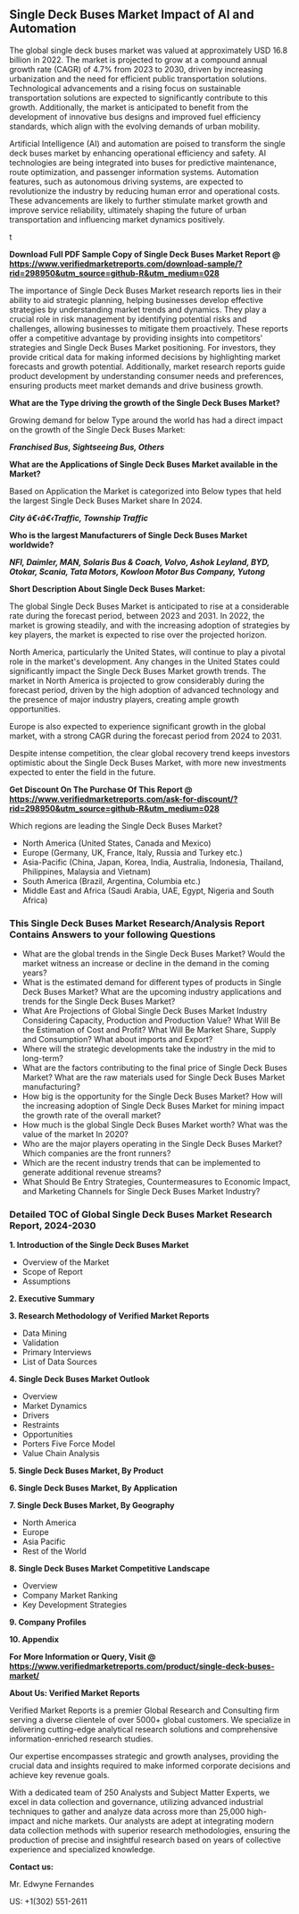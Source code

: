 <h2>Single Deck Buses Market Impact of AI and Automation</h2><p>The global single deck buses market was valued at approximately USD 16.8 billion in 2022. The market is projected to grow at a compound annual growth rate (CAGR) of 4.7% from 2023 to 2030, driven by increasing urbanization and the need for efficient public transportation solutions. Technological advancements and a rising focus on sustainable transportation solutions are expected to significantly contribute to this growth. Additionally, the market is anticipated to benefit from the development of innovative bus designs and improved fuel efficiency standards, which align with the evolving demands of urban mobility.</p><p>Artificial Intelligence (AI) and automation are poised to transform the single deck buses market by enhancing operational efficiency and safety. AI technologies are being integrated into buses for predictive maintenance, route optimization, and passenger information systems. Automation features, such as autonomous driving systems, are expected to revolutionize the industry by reducing human error and operational costs. These advancements are likely to further stimulate market growth and improve service reliability, ultimately shaping the future of urban transportation and influencing market dynamics positively.</p>t</p><p id="" class=""><strong>Download Full PDF Sample Copy of Single Deck Buses Market Report @ <a href="https://www.verifiedmarketreports.com/download-sample/?rid=298950&utm_source=github-R&utm_medium=028" target="_blank">https://www.verifiedmarketreports.com/download-sample/?rid=298950&utm_source=github-R&utm_medium=028</a></strong></p><p>The importance of&nbsp;Single Deck Buses Market research reports lies in their ability to aid strategic planning, helping businesses develop effective strategies by understanding market trends and dynamics. They play a crucial role in risk management by identifying potential risks and challenges, allowing businesses to mitigate them proactively. These reports offer a competitive advantage by providing insights into competitors' strategies and Single Deck Buses Market positioning. For investors, they provide critical data for making informed decisions by highlighting market forecasts and growth potential. Additionally, market research reports guide product development by understanding consumer needs and preferences, ensuring products meet market demands and drive business growth.</p><p><strong>What are the&nbsp;Type driving the growth of the Single Deck Buses Market?</strong></p><p id="" class="">Growing demand for below Type around the world has had a direct impact on the growth of the Single Deck Buses Market:</p><em><strong>Franchised Bus, Sightseeing Bus, Others</strong></em></p><strong>What are the&nbsp;Applications&nbsp;of Single Deck Buses Market available in the Market?</strong></p><p id="" class="">Based on Application the Market is categorized into Below types that held the largest Single Deck Buses Market share In 2024.</p><em><strong>City â€‹â€‹Traffic, Township Traffic</strong></em></p><strong>Who is the largest Manufacturers of Single Deck Buses Market worldwide?</strong></p><p><em><strong>NFI, Daimler, MAN, Solaris Bus & Coach, Volvo, Ashok Leyland, BYD, Otokar, Scania, Tata Motors, Kowloon Motor Bus Company, Yutong</strong></em></p><p id="" class=""><strong>Short Description About Single Deck Buses Market:</strong></p><p>The global Single Deck Buses Market is anticipated to rise at a considerable rate during the forecast period, between 2023 and 2031. In 2022, the market is growing steadily, and with the increasing adoption of strategies by key players, the market is expected to rise over the projected horizon.</p><p>North America, particularly the United States, will continue to play a pivotal role in the market's development. Any changes in the United States could significantly impact the Single Deck Buses Market growth trends. The market in North America is projected to grow considerably during the forecast period, driven by the high adoption of advanced technology and the presence of major industry players, creating ample growth opportunities.</p><p>Europe is also expected to experience significant growth in the global market, with a strong CAGR during the forecast period from 2024 to 2031.</p><p>Despite intense competition, the clear global recovery trend keeps investors optimistic about the Single Deck Buses Market, with more new investments expected to enter the field in the future.</p><p id="" class=""><strong>Get Discount On The Purchase Of This Report @ <a href="https://www.verifiedmarketreports.com/ask-for-discount/?rid=298950&utm_source=github-R&utm_medium=028" target="_blank">https://www.verifiedmarketreports.com/ask-for-discount/?rid=298950&utm_source=github-R&utm_medium=028</a></strong></p>Which regions are leading the Single Deck Buses Market?</p><ul><li>North America (United States, Canada and Mexico)</li><li>Europe (Germany, UK, France, Italy, Russia and Turkey etc.)</li><li>Asia-Pacific (China, Japan, Korea, India, Australia, Indonesia, Thailand, Philippines, Malaysia and Vietnam)</li><li>South America (Brazil, Argentina, Columbia etc.)</li><li>Middle East and Africa (Saudi Arabia, UAE, Egypt, Nigeria and South Africa)</li></ul><h3 id="" class="">This Single Deck Buses Market Research/Analysis Report Contains Answers to your following Questions</h3><ul><li>What are the global trends in the Single Deck Buses Market? Would the market witness an increase or decline in the demand in the coming years?</li><li>What is the estimated demand for different types of products in Single Deck Buses Market? What are the upcoming industry applications and trends for the Single Deck Buses Market?</li><li>What Are Projections of Global Single Deck Buses Market Industry Considering Capacity, Production and Production Value? What Will Be the Estimation of Cost and Profit? What Will Be Market Share, Supply and Consumption? What about imports and Export?</li><li>Where will the strategic developments take the industry in the mid to long-term?</li><li>What are the factors contributing to the final price of Single Deck Buses Market? What are the raw materials used for Single Deck Buses Market manufacturing?</li><li>How big is the opportunity for the Single Deck Buses Market? How will the increasing adoption of Single Deck Buses Market for mining impact the growth rate of the overall market?</li><li>How much is the global Single Deck Buses Market worth? What was the value of the market In 2020?</li><li>Who are the major players operating in the Single Deck Buses Market? Which companies are the front runners?</li><li>Which are the recent industry trends that can be implemented to generate additional revenue streams?</li><li>What Should Be Entry Strategies, Countermeasures to Economic Impact, and Marketing Channels for Single Deck Buses Market Industry?</li></ul><h3 id="" class="">Detailed TOC of Global Single Deck Buses Market Research Report, 2024-2030</h3><p id="" class=""><strong>1. Introduction of the Single Deck Buses Market</strong></p><ul><li>Overview of the Market</li><li>Scope of Report</li><li>Assumptions</li></ul><p id="" class=""><strong>2. Executive Summary</strong></p><p id="" class=""><strong>3. Research Methodology of Verified Market Reports</strong></p><ul><li>Data Mining</li><li>Validation</li><li>Primary Interviews</li><li>List of Data Sources</li></ul><p id="" class=""><strong>4. Single Deck Buses Market Outlook</strong></p><ul><li>Overview</li><li>Market Dynamics</li><li>Drivers</li><li>Restraints</li><li>Opportunities</li><li>Porters Five Force Model</li><li>Value Chain Analysis</li></ul><p id="" class=""><strong>5. Single Deck Buses Market, By Product</strong></p><p id="" class=""><strong>6. Single Deck Buses Market, By Application</strong></p><p id="" class=""><strong>7. Single Deck Buses Market, By Geography</strong></p><ul><li>North America</li><li>Europe</li><li>Asia Pacific</li><li>Rest of the World</li></ul><p id="" class=""><strong>8. Single Deck Buses Market Competitive Landscape</strong></p><ul><li>Overview</li><li>Company Market Ranking</li><li>Key Development Strategies</li></ul><p id="" class=""><strong>9. Company Profiles</strong></p><p id="" class=""><strong>10. Appendix</strong></p><p id="" class=""><strong>For More Information or Query, Visit @ <a href="https://www.verifiedmarketreports.com/product/single-deck-buses-market/" target="_blank">https://www.verifiedmarketreports.com/product/single-deck-buses-market/</a></strong></p><p id="" class=""><strong>About Us: Verified Market Reports</strong></p><p id="" class="">Verified Market Reports is a premier Global Research and Consulting firm serving a diverse clientele of over 5000+ global customers. We specialize in delivering cutting-edge analytical research solutions and comprehensive information-enriched research studies.</p><p id="" class="">Our expertise encompasses strategic and growth analyses, providing the crucial data and insights required to make informed corporate decisions and achieve key revenue goals.</p><p id="" class="">With a dedicated team of 250 Analysts and Subject Matter Experts, we excel in data collection and governance, utilizing advanced industrial techniques to gather and analyze data across more than 25,000 high-impact and niche markets. Our analysts are adept at integrating modern data collection methods with superior research methodologies, ensuring the production of precise and insightful research based on years of collective experience and specialized knowledge.</p><p id="" class=""><strong>Contact us:</strong></p><p id="" class="">Mr. Edwyne Fernandes</p><p id="" class="">US: +1(302) 551-2611</p>